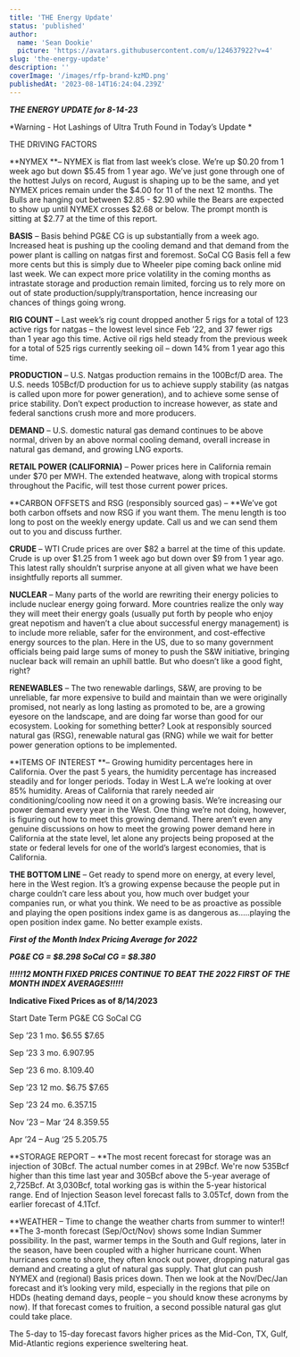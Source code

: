 ```yaml
---
title: 'THE Energy Update'
status: 'published'
author:
  name: 'Sean Dookie'
  picture: 'https://avatars.githubusercontent.com/u/124637922?v=4'
slug: 'the-energy-update'
description: ''
coverImage: '/images/rfp-brand-kzMD.png'
publishedAt: '2023-08-14T16:24:04.239Z'
---
```


***THE ENERGY UPDATE for 8-14-23***

*Warning - Hot Lashings of Ultra Truth Found in Today’s Update *

THE DRIVING FACTORS

\*\*NYMEX \*\*– NYMEX is flat from last week’s close. We’re up $0.20 from 1 week ago but down $5.45 from 1 year ago. We’ve just gone through one of the hottest Julys on record, August is shaping up to be the same, and yet NYMEX prices remain under the $4.00 for 11 of the next 12 months. The Bulls are hanging out between $2.85 - $2.90 while the Bears are expected to show up until NYMEX crosses $2.68 or below. The prompt month is sitting at $2.77 at the time of this report.

**BASIS** – Basis behind PG&E CG is up substantially from a week ago. Increased heat is pushing up the cooling demand and that demand from the power plant is calling on natgas first and foremost. SoCal CG Basis fell a few more cents but this is simply due to Wheeler pipe coming back online mid last week. We can expect more price volatility in the coming months as intrastate storage and production remain limited, forcing us to rely more on out of state production/supply/transportation, hence increasing our chances of things going wrong.

**RIG COUNT** – Last week’s rig count dropped another 5 rigs for a total of 123 active rigs for natgas – the lowest level since Feb ’22, and 37 fewer rigs than 1 year ago this time. Active oil rigs held steady from the previous week for a total of 525 rigs currently seeking oil – down 14% from 1 year ago this time.

**PRODUCTION** – U.S. Natgas production remains in the 100Bcf/D area. The U.S. needs 105Bcf/D production for us to achieve supply stability (as natgas is called upon more for power generation), and to achieve some sense of price stability. Don’t expect production to increase however, as state and federal sanctions crush more and more producers.

**DEMAND** – U.S. domestic natural gas demand continues to be above normal, driven by an above normal cooling demand, overall increase in natural gas demand, and growing LNG exports.

**RETAIL POWER (CALIFORNIA)** – Power prices here in California remain under $70 per MWH. The extended heatwave, along with tropical storms throughout the Pacific, will test those current power prices.

\*\*CARBON OFFSETS and RSG (responsibly sourced gas) – \*\*We’ve got both carbon offsets and now RSG if you want them. The menu length is too long to post on the weekly energy update. Call us and we can send them out to you and discuss further.

**CRUDE** – WTI Crude prices are over $82 a barrel at the time of this update. Crude is up over $1.25 from 1 week ago but down over $9 from 1 year ago. This latest rally shouldn’t surprise anyone at all given what we have been insightfully reports all summer.

**NUCLEAR** – Many parts of the world are rewriting their energy policies to include nuclear energy going forward. More countries realize the only way they will meet their energy goals (usually put forth by people who enjoy great nepotism and haven’t a clue about successful energy management) is to include more reliable, safer for the environment, and cost-effective energy sources to the plan. Here in the US, due to so many government officials being paid large sums of money to push the S&W initiative, bringing nuclear back will remain an uphill battle. But who doesn’t like a good fight, right?

**RENEWABLES** – The two renewable darlings, S&W, are proving to be unreliable, far more expensive to build and maintain than we were originally promised, not nearly as long lasting as promoted to be, are a growing eyesore on the landscape, and are doing far worse than good for our ecosystem. Looking for something better? Look at responsibly sourced natural gas (RSG), renewable natural gas (RNG) while we wait for better power generation options to be implemented.

\*\*ITEMS OF INTEREST \*\*– Growing humidity percentages here in California. Over the past 5 years, the humidity percentage has increased steadily and for longer periods. Today in West L.A we’re looking at over 85% humidity. Areas of California that rarely needed air conditioning/cooling now need it on a growing basis. We’re increasing our power demand every year in the West. One thing we’re not doing, however, is figuring out how to meet this growing demand. There aren’t even any genuine discussions on how to meet the growing power demand here in California at the state level, let alone any projects being proposed at the state or federal levels for one of the world’s largest economies, that is California.

**THE BOTTOM LINE** – Get ready to spend more on energy, at every level, here in the West region. It’s a growing expense because the people put in charge couldn’t care less about you, how much over budget your companies run, or what you think. We need to be as proactive as possible and playing the open positions index game is as dangerous as…..playing the open position index game. No better example exists.

***First of the Month Index Pricing Average for 2022***

***PG&E CG = $8.298 SoCal CG = $8.380***

***!!!!!12 MONTH FIXED PRICES CONTINUE TO BEAT THE 2022 FIRST OF THE MONTH INDEX AVERAGES!!!!!***

**Indicative Fixed Prices as of 8/14/2023**

Start Date Term PG&E CG SoCal CG

Sep ’23 1 mo. $6.55 $7.65

Sep ’23 3 mo. $6.90 $7.95

Sep ‘23 6 mo. $8.10 $9.40

Sep ’23 12 mo. $6.75 $7.65

Sep ’23 24 mo. $6.35 $7.15

Nov ’23 – Mar ‘24 $8.35 $9.55

Apr ’24 – Aug ‘25 $5.20 $5.75

\*\*STORAGE REPORT – \*\*The most recent forecast for storage was an injection of 30Bcf. The actual number comes in at 29Bcf. We're now 535Bcf higher than this time last year and 305Bcf above the 5-year average of 2,725Bcf. At 3,030Bcf, total working gas is within the 5-year historical range. End of Injection Season level forecast falls to 3.05Tcf, down from the earlier forecast of 4.1Tcf.

\*\*WEATHER – Time to change the weather charts from summer to winter!! \*\*The 3-month forecast (Sep/Oct/Nov) shows some Indian Summer possibility. In the past, warmer temps in the South and Gulf regions, later in the season, have been coupled with a higher hurricane count. When hurricanes come to shore, they often knock out power, dropping natural gas demand and creating a glut of natural gas supply. That glut can push NYMEX and (regional) Basis prices down. Then we look at the Nov/Dec/Jan forecast and it’s looking very mild, especially in the regions that pile on HDDs (heating demand days, people – you should know these acronyms by now). If that forecast comes to fruition, a second possible natural gas glut could take place.

The 5-day to 15-day forecast favors higher prices as the Mid-Con, TX, Gulf, Mid-Atlantic regions experience sweltering heat.

